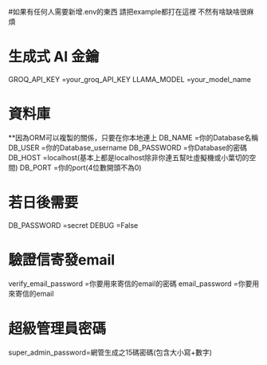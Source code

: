 ﻿#如果有任何人需要新增.env的東西 請把example都打在這裡 不然有啥缺啥很麻煩

# 生成式 AI 金鑰
GROQ_API_KEY =your_groq_API_KEY
LLAMA_MODEL =your_model_name

# 資料庫

**因為ORM可以複製的關係，只要在你本地連上
DB_NAME =你的Database名稱 
DB_USER =你的Database_username
DB_PASSWORD =你Database的密碼
DB_HOST =localhost(基本上都是localhost除非你連五幫吐虛擬機或小葉切的空間)
DB_PORT =你的port(4位數開頭不為0)


# 若日後需要
DB_PASSWORD =secret
DEBUG =False

# 驗證信寄發email
verify_email_password =你要用來寄信的email的密碼
email_password =你要用來寄信的email

# 超級管理員密碼
super_admin_password=網管生成之15碼密碼(包含大小寫+數字)